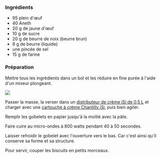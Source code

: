 ### Ingrédients

-   95 plein d'œuf
-   40 Aneth
-   20 g de jaune d'œuf
-   10 g de sucre
-   20 g de beurre de noix (beurre brun)
-   8 g de beurre (liquide)
-   une pincée de sel
-   15 g de farine

### Préparation

Mettre tous les ingrédients dans un bol et les réduire en fine purée à l'aide d'un mixeur plongeant.

![](https://ramiboutas.s3.amazonaws.com/khadija/media/images/iSi_Sahnespender_500ml.width-500.png)

Passer la masse, la verser dans un [distributeur de crème iSi de 0,5 L](https://amzn.to/41ticFA) et charger avec une [cartouche à crème Chantilly iSi](https://amzn.to/3zXJHeI), puis bien agiter.

Remplir les gobelets en papier jusqu'à la moitié avec la pâte.

Faire cuire au micro-ondes à 800 watts pendant 40 à 50 secondes.

Laisser refroidir le gobelet avec l'ouverture vers le bas. Car c'est ainsi qu'il conserve sa forme et sa structure.

Pour servir, couper les biscuits en petits morceaux.
